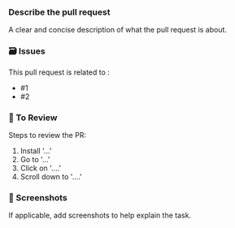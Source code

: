 ### Describe the pull request
A clear and concise description of what the pull request is about.

### 🗃️ Issues
This pull request is related to :
- #1
- #2

### 🔢 To Review
Steps to review the PR:
1. Install '...'
2. Go to '...'
3. Click on '....'
4. Scroll down to '....'

### 📸 Screenshots
If applicable, add screenshots to help explain the task.
